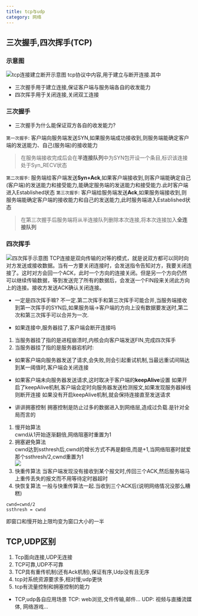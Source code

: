 ```yaml
---
title: tcp与udp
category: 网络
---
```

## 三次握手,四次挥手(TCP)
### 示意图
![tcp连接建立断开示意图](https://pic3.zhimg.com/80/v2-e8aaab48ff996e5cd8a5b39dc450bd6a_720w.webp)
tcp协议中内容,用于建立与断开连接.其中
- 三次握手用于建立连接,保证客户端与服务端各自的收发能力
- 四次挥手用于关闭连接,关闭双工连接
### 三次握手
- 三次握手为什么能保证双方各自的收发能力?

`第一次握手`: 客户端向服务端发送SYN,如果服务端成功接收到,则服务端能确定客户端的发送能力、自己(服务端)的接收能力
> 在服务端接收完成后会在**半连接队列**中为SYN包开设一个条目,标识该连接处于Syn_RECV状态

`第二次握手`: 服务端给客户端发送**Syn+Ack**,如果客户端接收到,则客户端能确定自己(客户端)的发送能力和接受能力,能确定服务端的发送能力和接受能力.此时客户端进入Established状态
`第三次握手`: 客户端给服务端发送**Ack**,如果服务端接收到,则服务端能确定客户端的接收能力和自己的发送能力,此时服务端进入Established状态
> 在第三次握手后服务端将从半连接队列删除本次连接,将本次连接加入**全连接队列**

### 四次挥手
![四次挥手示意图](https://pic3.zhimg.com/80/v2-629f51f6f535ebd7683f944707b21d1e_720w.webp)
TCP连接是双向传输的对等的模式，就是说双方都可以同时向对方发送或接收数据。当有一方要关闭连接时，会发送指令告知对方，我要关闭连接了。这时对方会回一个ACK，此时一个方向的连接关闭。但是另一个方向仍然可以继续传输数据，等到发送完了所有的数据后，会发送一个FIN段来关闭此方向上的连接。接收方发送ACK确认关闭连接。

- 一定是四次挥手嘛?
不一定.第二次挥手和第三次挥手可能合并,当服务端接收到第一次挥手的SYN后,如果服务端->客户端的方向上没有数据要发送时,第二次和第三次挥手可以合并为一次.

- 如果连接中,服务器挂了,客户端会断开连接吗
1. 当服务器挂了指的是进程崩溃时,内核会向客户端发送FIN,完成四次挥手
2. 当服务器挂了指的是服务器宕机时:
  - 如果客户端向服务器发送了请求,会失败,则会引起重试机制,当最远重试间隔达到某一阈值时,客户端会关闭连接
  - 如果客户端未向服务器发送请求,这时取决于客户端的**keepAlive**设置
  如果开启了keepAlive机制,客户端会定时向服务器发送检测报文,如果发现服务器掉线则断开连接
  如果没有开启keepAlive机制,就会保持连接直至发送请求
  
- 讲讲拥塞控制
拥塞控制是防止过多的数据进入到网络层,造成过负载.是针对全局而言的 
1. 慢开始算法  
cwnd从1开始逐渐翻倍,网络阻塞时重置为1  
2. 拥塞避免算法  
cwnd达到ssthresh后,cwnd的增长方式不再是翻倍,而是+1,当网络阻塞时就爱那个ssthresh/2,cwnd重置为1  
![](https://pic3.zhimg.com/80/v2-f7db63b1f00cbd8170e1435616e06216_720w.webp)
3. 快重传算法
当客户端发现没有接收到某个报文时,传回三个ACK,然后服务端马上重传丢失的报文而不用等待定时器超时
4. 快恢复算法
一般与快重传算法一起.当收到三个ACK后(说明网络情况没那么糟糕)
```
cwnd=cwnd/2
ssthresh = cwnd
```
即窗口和慢开始上限均变为窗口大小的一半

## TCP,UDP区别

1. Tcp面向连接,UDP无连接
2. TCP可靠,UDP不可靠
3. TCP具有重传机制(还有Ack机制),保证有序,Udp没有且无序
4. tcp对系统资源要求多,相对慢;udp更快
5. tcp有流量控制和拥塞控制的能力

- TCP,udp各自应用场景
TCP: web浏览,文件传输,邮件...
UDP: 视频与直播流媒体, 网络游戏...
